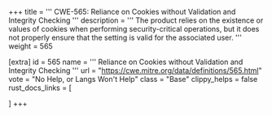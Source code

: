 +++
title = '''
CWE-565: Reliance on Cookies without Validation and Integrity Checking
'''
description	= '''
The product relies on the existence or values of cookies when performing security-critical operations, but it does not properly ensure that the setting is valid for the associated user.
'''
weight = 565

[extra]
id = 565
name = '''
Reliance on Cookies without Validation and Integrity Checking
'''
url = "https://cwe.mitre.org/data/definitions/565.html"
vote = "No Help, or Langs Won't Help"
class = "Base"
clippy_helps = false
rust_docs_links = [
	
]
+++
